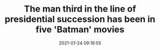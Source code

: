 ---
date: 2021-01-24 09:18:55
link:
  source: pocket
  source_url: https://getpocket.com
  text: The man third in the line of presidential succession has been in five 'Batman'
    movies
  url: https://edition.cnn.com/2021/01/23/us/senator-patrick-leahy-batman-trnd/index.html
source: pocket
syndicated:
- type: pocket
  url: https://edition.cnn.com/2021/01/23/us/senator-patrick-leahy-batman-trnd/index.html
- type: mastodon
  url: https://mastodon.technology/users/roytang/statuses/105609955063522964
- type: twitter
  url: https://twitter.com/roytang/statuses/1353271438405300231/
title: The man third in the line of presidential succession has been in five 'Batman'
  movies
---
